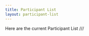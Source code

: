 ```yaml
---
title: Participant List
layout: participant-list
---
```


Here are the current Participant List ///

